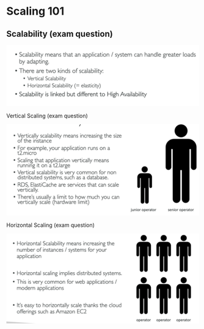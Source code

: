 # Scaling 101

## Scalability (exam question)

![core definition](./scalabilty-images/definition.png)


Vertical Scaling (exam question)

![vertical definition](./scalabilty-images/vertical.png)



Horizontal Scaling (exam question)

![horizontal definition](./scalabilty-images/horizontal.png)
